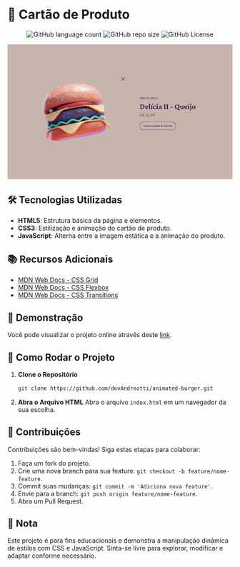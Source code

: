 # 🛒 Cartão de Produto
<p align="center">
  <!-- Contador de linguagens do GitHub -->
  <img alt="GitHub language count" src="https://img.shields.io/github/languages/count/devAndreotti/animated-burger?color=FFF&labelColor=a3544e&style=flat-square">
  <!-- Tamanho do repositório no GitHub -->
  <img alt="GitHub repo size" src="https://img.shields.io/github/repo-size/devAndreotti/animated-burger?color=FFF&labelColor=a3544e&style=flat-square">
  <!-- Licença do GitHub -->
  <img alt="GitHub License" src="https://img.shields.io/github/license/devAndreotti/devAndreotti?color=FFF&labelColor=a3544e&style=flat-square">
</p>

<div align="center">
  <img src="./burger.png" alt="Burger Banner"/>
</div>

## 🛠️ Tecnologias Utilizadas
- **HTML5**: Estrutura básica da página e elementos.
- **CSS3**: Estilização e animação do cartão de produto.
- **JavaScript**: Alterna entre a imagem estática e a animação do produto.

## 📚 Recursos Adicionais
- [MDN Web Docs - CSS Grid](https://developer.mozilla.org/en-US/docs/Web/CSS/CSS_Grid_Layout)
- [MDN Web Docs - CSS Flexbox](https://developer.mozilla.org/en-US/docs/Web/CSS/CSS_Flexible_Box_Layout)
- [MDN Web Docs - CSS Transitions](https://developer.mozilla.org/en-US/docs/Web/CSS/CSS_Transitions)

## 🔎 Demonstração
Você pode visualizar o projeto online através deste [link](https://devandreotti.github.io/animated-burger/).

## 🚀 Como Rodar o Projeto
1. **Clone o Repositório**
   ```bash
   git clone https://github.com/devAndreotti/animated-burger.git
   ```
2. **Abra o Arquivo HTML**
   Abra o arquivo `index.html` em um navegador da sua escolha.

## 📝 Contribuições
Contribuições são bem-vindas! Siga estas etapas para colaborar:

1. Faça um fork do projeto.
2. Crie uma nova branch para sua feature: `git checkout -b feature/nome-feature`.
3. Commit suas mudanças: `git commit -m 'Adiciona nova feature'`.
4. Envie para a branch: `git push origin feature/nome-feature`.
5. Abra um Pull Request.

## 📌 Nota
Este projeto é para fins educacionais e demonstra a manipulação dinâmica de estilos com CSS e JavaScript. Sinta-se livre para explorar, modificar e adaptar conforme necessário.
